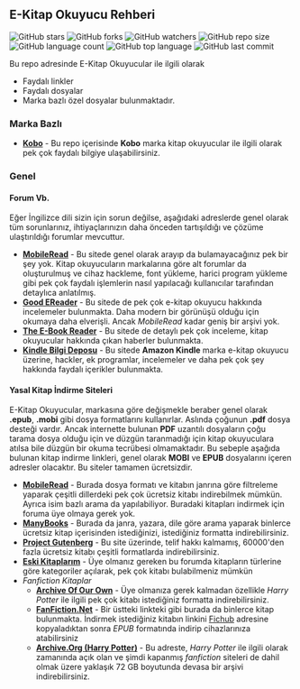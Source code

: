 ## E-Kitap Okuyucu Rehberi

![GitHub stars](https://img.shields.io/github/stars/coderserdar/EKitapOkuyucuRehberi?style=social) ![GitHub forks](https://img.shields.io/github/forks/coderserdar/EKitapOkuyucuRehberi?style=social) ![GitHub watchers](https://img.shields.io/github/watchers/coderserdar/EKitapOkuyucuRehberi?style=social) ![GitHub repo size](https://img.shields.io/github/repo-size/coderserdar/EKitapOkuyucuRehberi?style=plastic) ![GitHub language count](https://img.shields.io/github/languages/count/coderserdar/EKitapOkuyucuRehberi?style=plastic) ![GitHub top language](https://img.shields.io/github/languages/top/coderserdar/EKitapOkuyucuRehberi?style=plastic) ![GitHub last commit](https://img.shields.io/github/last-commit/coderserdar/EKitapOkuyucuRehberi?color=red&style=plastic)

Bu repo adresinde E-Kitap Okuyucular ile ilgili olarak 
 + Faydalı linkler
 + Faydalı dosyalar
 + Marka bazlı özel dosyalar bulunmaktadır.

### Marka Bazlı
 + [**Kobo**](https://github.com/coderserdar/EKitapOkuyucuRehberi/tree/main/Kobo) - Bu repo içerisinde **Kobo** marka kitap okuyucular ile ilgili olarak pek çok faydalı bilgiye ulaşabilirsiniz.

### Genel

#### Forum Vb.
Eğer İngilizce dili sizin için sorun değilse, aşağıdaki adreslerde genel olarak tüm sorunlarınız, ihtiyaçlarınızın daha önceden tartışıldığı ve çözüme ulaştırıldığı forumlar mevcuttur.
 + [**MobileRead**](https://www.mobileread.com/forums/) - Bu sitede genel olarak arayıp da bulamayacağınız pek bir şey yok. Kitap okuyucuların markalarına göre alt forumlar da oluşturulmuş ve cihaz hackleme, font yükleme, harici program yükleme gibi pek çok faydalı işlemlerin nasıl yapılacağı kullanıcılar tarafından detaylıca anlatılmış.
 + [**Good EReader**](https://goodereader.com/blog/) - Bu sitede de pek çok e-kitap okuyucu hakkında incelemeler bulunmakta. Daha modern bir görünüşü olduğu için okumaya daha elverişli. Ancak *MobileRead* kadar geniş bir arşivi yok.
 + [**The E-Book Reader**](https://www.the-ebook-reader.com) - Bu sitede de detaylı pek çok inceleme, kitap okuyucular hakkında çıkan haberler bulunmakta.
 + [**Kindle Bilgi Deposu**](https://kindlebilgideposu.wordpress.com) - Bu sitede **Amazon Kindle** marka e-kitap okuyucu üzerine, hackler, ek programlar, incelemeler ve daha pek çok şey hakkında faydalı içerikler bulunmakta.

#### Yasal Kitap İndirme Siteleri
E-Kitap Okuyucular, markasına göre değişmekle beraber genel olarak **.epub**, **.mobi** gibi dosya formatlarını kullanırlar. Aslında çoğunun **.pdf** dosya desteği vardır. Ancak internette bulunan **PDF** uzantılı dosyaların çoğu tarama dosya olduğu için ve düzgün taranmadığı için kitap okuyuculara atılsa bile düzgün bir okuma tecrübesi olmamaktadır.
Bu sebeple aşağıda bulunan kitap indirme linkleri, genel olarak **MOBI** ve **EPUB** dosyalarını içeren adresler olacaktır. Bu siteler tamamen ücretsizdir.

 + [**MobileRead**](https://www.mobileread.com/forums/ebooks.php) - Burada dosya formatı ve kitabın janrına göre filtreleme yaparak çeşitli dillerdeki pek çok ücretsiz kitabı indirebilmek mümkün. Ayrıca isim bazlı arama da yapılabiliyor. Buradaki kitapları indirmek için foruma üye olmaya gerek yok.
 + [**ManyBooks**](https://manybooks.net) - Burada da janra, yazara, dile göre arama yaparak binlerce ücretsiz kitap içerisinden istediğinizi, istediğiniz formatta indirebilirsiniz.
 + [**Project Gutenberg**](https://www.gutenberg.org) - Bu site üzerinde, telif hakkı kalmamış, 60000'den fazla ücretsiz kitabı çeşitli formatlarda indirebilirsiniz.
 + [**Eski Kitaplarım**](https://www.eskikitaplarim.com) - Üye olmanız gereken bu forumda kitapların türlerine göre kategoriler açılarak, pek çok kitabı bulabilmeniz mümkün
 + *Fanfiction Kitaplar*
   + [**Archive Of Our Own**](https://archiveofourown.org) - Üye olmanıza gerek kalmadan özellikle *Harry Potter* ile ilgili pek çok kitabı istediğiniz formatta indirebilirsiniz.
   + [**FanFiction.Net**](https://www.fanfiction.net/book/) - Bir üstteki linkteki gibi burada da binlerce kitap bulunmakta. İndirmek istediğiniz kitabın linkini [Fichub](https://fichub.net) adresine kopyaladıktan sonra *EPUB* formatında indirip cihazlarınıza atabilirsiniz
   + [**Archive.Org (Harry Potter)**](https://archive.org/download/hpfanficarchive_2/) - Bu adreste, *Harry Potter* ile ilgili olarak zamanında açık olan ve şimdi kapanmış *fanfiction* siteleri de dahil olmak üzere yaklaşık 72 GB boyutunda devasa bir arşivi indirebilirsiniz.
